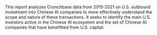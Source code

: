 This report analyzes Crunchbase data from 2015-2021 on U.S. outbound investment into Chinese AI companies to more effectively understand the scope and nature of these transactions. It seeks to identify the main U.S. investors active in the Chinese AI ecosystem and the set of Chinese AI companies that have benefitted from U.S. capital. 
